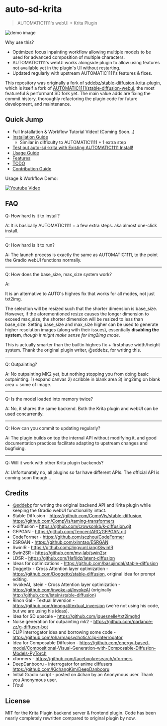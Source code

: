 # auto-sd-krita

> AUTOMATIC1111's webUI + Krita Plugin

![demo image](https://user-images.githubusercontent.com/42513874/194701722-e7a3f7eb-be4a-4f43-93a5-480835c9260f.jpg)

Why use this?

- Optimized focus inpainting workflow allowing multiple models to be used for advanced composition of multiple characters.
- AUTOMATIC1111's webUI works alongside plugin to allow using features not available yet in the plugin's UI without restarting.
- Updated regularly with upstream AUTOMATIC1111's features & fixes.

This repository was originally a fork of [sddebz/stable-diffusion-krita-plugin](https://github.com/sddebz/stable-diffusion-krita-plugin), which is itself a fork of [AUTOMATIC1111/stable-diffusion-webui](https://github.com/AUTOMATIC1111/stable-diffusion-webui), the most featureful & performant SD fork yet. The main value adds are fixing the commit history, thoroughly refactoring the plugin code for future development, and maintenance.

## Quick Jump

- Full Installation & Workflow Tutorial Video! (Coming Soon...)
- [Installation Guide](https://github.com/Interpause/auto-sd-krita/wiki/Install-Guide)
  - Similar in difficulty to AUTOMATIC1111 + 1 extra step
- [Test out auto-sd-krita with Existing AUTOMATIC1111 Install!](https://github.com/Interpause/auto-sd-krita/wiki/Quick-Switch-Using-Existing-AUTOMATIC1111-Install)
- [Usage Guide](https://github.com/Interpause/auto-sd-krita/wiki/Usage-Guide)
- [Features](https://github.com/Interpause/auto-sd-krita/wiki/Features)
- [TODO](https://github.com/Interpause/auto-sd-krita/wiki/TODO)
- [Contribution Guide](https://github.com/Interpause/auto-sd-krita/wiki/Contribution-Guide)

Usage & Workflow Demo:

[![Youtube Video](http://img.youtube.com/vi/nP8MuRwcDN8/0.jpg)](https://youtu.be/nP8MuRwcDN8 "Inpaint like a pro with Stable Diffusion! auto-sd-krita workflow guide")

## FAQ

Q: How hard is it to install?

A: It is basically AUTOMATIC1111 + a few extra steps. aka almost one-click install.

<hr/>

Q: How hard is it to run?

A: The launch process is exactly the same as AUTOMATIC1111, to the point the Gradio webUI functions normally.

<hr/>

Q: How does the base_size, max_size system work?

A:

It is an alternative to AUTO's highres fix that works for all modes, not just txt2img.

The selection will be resized such that the shorter dimension is base_size. However, if the aforementioned resize causes the longer dimension to exceed max_size, the shorter dimension will be resized to less than base_size. Setting base_size and max_size higher can be used to generate higher resolution images (along with their issues), essentially **disabling the system**, _though it might make sense for img2img mode_.

This is actually smarter than the builtin highres fix + firstphase width/height system. Thank the original plugin writer, @sddebz, for writing this.

<hr/>

Q: Outpainting?

A: No outpainting MK2 yet, but nothing stopping you from doing basic outpainting. 1) expand canvas 2) scribble in blank area 3) img2img on blank area + some of image.

<hr/>

Q: Is the model loaded into memory twice?

A: No, it shares the same backend. Both the Krita plugin and webUI can be used concurrently.

<hr/>

Q: How can you commit to updating regularly?

A: The plugin builds on top the internal API without modifying it, and good documentation practices facilitate adapting to upstream changes and bugfixing.

<hr/>

Q: Will it work with other Krita plugin backends?

A: Unfortunately no, all plugins so far have different APIs. The official API is coming soon though...

## Credits

- [@sddebz](https://github.com/sddebz) for writing the original backend API and Krita plugin while keeping the Gradio webUI functionality intact.
- Stable Diffusion - https://github.com/CompVis/stable-diffusion, https://github.com/CompVis/taming-transformers
- k-diffusion - https://github.com/crowsonkb/k-diffusion.git
- GFPGAN - https://github.com/TencentARC/GFPGAN.git
- CodeFormer - https://github.com/sczhou/CodeFormer
- ESRGAN - https://github.com/xinntao/ESRGAN
- SwinIR - https://github.com/JingyunLiang/SwinIR
- Swin2SR - https://github.com/mv-lab/swin2sr
- LDSR - https://github.com/Hafiidz/latent-diffusion
- Ideas for optimizations - https://github.com/basujindal/stable-diffusion
- Doggettx - Cross Attention layer optimization - https://github.com/Doggettx/stable-diffusion, original idea for prompt editing.
- InvokeAI, lstein - Cross Attention layer optimization - https://github.com/invoke-ai/InvokeAI (originally http://github.com/lstein/stable-diffusion)
- Rinon Gal - Textual Inversion - https://github.com/rinongal/textual_inversion (we're not using his code, but we are using his ideas).
- Idea for SD upscale - https://github.com/jquesnelle/txt2imghd
- Noise generation for outpainting mk2 - https://github.com/parlance-zz/g-diffuser-bot
- CLIP interrogator idea and borrowing some code - https://github.com/pharmapsychotic/clip-interrogator
- Idea for Composable Diffusion - https://github.com/energy-based-model/Compositional-Visual-Generation-with-Composable-Diffusion-Models-PyTorch
- xformers - https://github.com/facebookresearch/xformers
- DeepDanbooru - interrogator for anime diffusers https://github.com/KichangKim/DeepDanbooru
- Initial Gradio script - posted on 4chan by an Anonymous user. Thank you Anonymous user.
- (You)

## License

MIT for the Krita Plugin backend server & frontend plugin. Code has been nearly completely rewritten compared to original plugin by now.
